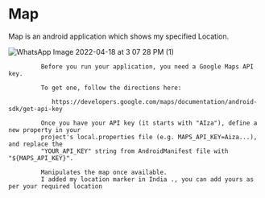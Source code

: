 # Map
Map is an android application which shows my specified Location.


![WhatsApp Image 2022-04-18 at 3 07 28 PM (1)](https://user-images.githubusercontent.com/101108540/163790005-98f78c22-4efb-40a9-87ad-3b5de9d31059.jpeg)

             Before you run your application, you need a Google Maps API key.

             To get one, follow the directions here:

                https://developers.google.com/maps/documentation/android-sdk/get-api-key

             Once you have your API key (it starts with "AIza"), define a new property in your
             project's local.properties file (e.g. MAPS_API_KEY=Aiza...), and replace the
             "YOUR_API_KEY" string from AndroidManifest file with "${MAPS_API_KEY}".
             
             Manipulates the map once available.
             I added my location marker in India ., you can add yours as per your required location
             
             
             
             
           
